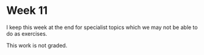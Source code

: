 # Week 11

I keep this week at the end for specialist topics which we may not be able to do as exercises.

This work is not graded.

